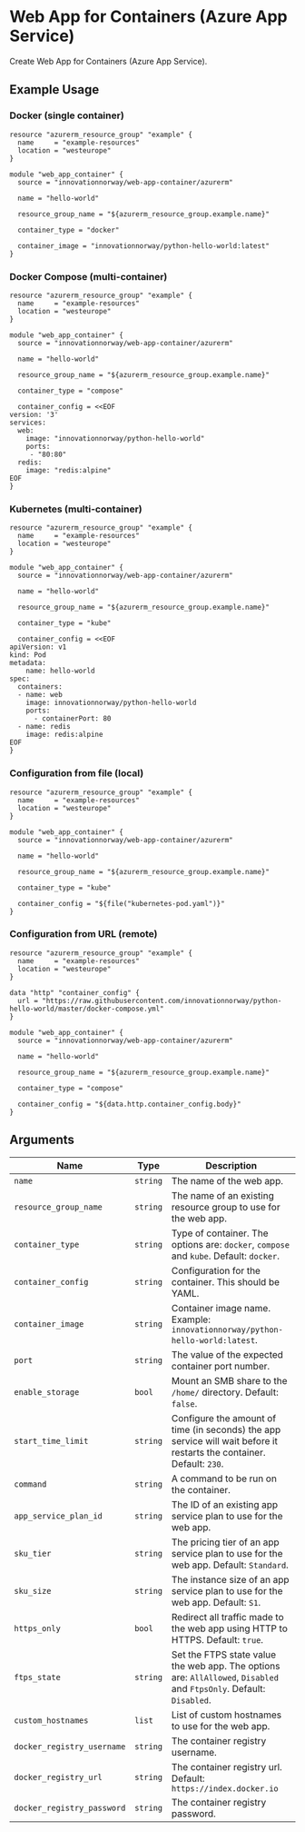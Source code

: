 # Web App for Containers (Azure App Service)

Create Web App for Containers (Azure App Service).

## Example Usage

### Docker (single container)

```hcl
resource "azurerm_resource_group" "example" {
  name     = "example-resources"
  location = "westeurope"
}

module "web_app_container" {
  source = "innovationnorway/web-app-container/azurerm"

  name = "hello-world"

  resource_group_name = "${azurerm_resource_group.example.name}"

  container_type = "docker"

  container_image = "innovationnorway/python-hello-world:latest"
}
```

### Docker Compose (multi-container)

```hcl
resource "azurerm_resource_group" "example" {
  name     = "example-resources"
  location = "westeurope"
}

module "web_app_container" {
  source = "innovationnorway/web-app-container/azurerm"

  name = "hello-world"

  resource_group_name = "${azurerm_resource_group.example.name}"

  container_type = "compose"

  container_config = <<EOF
version: '3'
services:
  web:
    image: "innovationnorway/python-hello-world"
    ports:
     - "80:80"
  redis:
    image: "redis:alpine"
EOF
}
```

### Kubernetes (multi-container)

```hcl
resource "azurerm_resource_group" "example" {
  name     = "example-resources"
  location = "westeurope"
}

module "web_app_container" {
  source = "innovationnorway/web-app-container/azurerm"

  name = "hello-world"

  resource_group_name = "${azurerm_resource_group.example.name}"

  container_type = "kube"

  container_config = <<EOF
apiVersion: v1
kind: Pod
metadata:
    name: hello-world
spec:
  containers:
  - name: web
    image: innovationnorway/python-hello-world
    ports:
      - containerPort: 80
  - name: redis
    image: redis:alpine
EOF
}
```

### Configuration from file (local)

```hcl
resource "azurerm_resource_group" "example" {
  name     = "example-resources"
  location = "westeurope"
}

module "web_app_container" {
  source = "innovationnorway/web-app-container/azurerm"

  name = "hello-world"

  resource_group_name = "${azurerm_resource_group.example.name}"

  container_type = "kube"

  container_config = "${file("kubernetes-pod.yaml")}"
}
```

### Configuration from URL (remote)

```hcl
resource "azurerm_resource_group" "example" {
  name     = "example-resources"
  location = "westeurope"
}

data "http" "container_config" {
  url = "https://raw.githubusercontent.com/innovationnorway/python-hello-world/master/docker-compose.yml"
}

module "web_app_container" {
  source = "innovationnorway/web-app-container/azurerm"

  name = "hello-world"

  resource_group_name = "${azurerm_resource_group.example.name}"

  container_type = "compose"

  container_config = "${data.http.container_config.body}"
}
```

## Arguments

| Name | Type | Description |
| --- | --- | --- |
| `name` | `string` | The name of the web app. |
| `resource_group_name` | `string` | The name of an existing resource group to use for the web app. |
| `container_type` | `string` | Type of container. The options are: `docker`, `compose` and `kube`. Default: `docker`. |
| `container_config` | `string` | Configuration for the container. This should be YAML. |
| `container_image` | `string` | Container image name. Example: `innovationnorway/python-hello-world:latest`. |
| `port` | `string` | The value of the expected container port number. |
| `enable_storage` | `bool` | Mount an SMB share to the `/home/` directory. Default: `false`. |
| `start_time_limit` | `string` | Configure the amount of time (in seconds) the app service will wait before it restarts the container. Default: `230`. | 
| `command` | `string` | A command to be run on the container. |
| `app_service_plan_id` | `string` | The ID of an existing app service plan to use for the web app. |
| `sku_tier` | `string` | The pricing tier of an app service plan to use for the web app. Default: `Standard`. |
| `sku_size` | `string` | The instance size of an app service plan to use for the web app. Default: `S1`. |
| `https_only` | `bool` | Redirect all traffic made to the web app using HTTP to HTTPS. Default: `true`. |
| `ftps_state` | `string` | Set the FTPS state value the web app. The options are: `AllAllowed`, `Disabled` and `FtpsOnly`. Default: `Disabled`. |
| `custom_hostnames` | `list` | List of custom hostnames to use for the web app. |
| `docker_registry_username` | `string` | The container registry username. |
| `docker_registry_url` | `string` | The container registry url. Default: `https://index.docker.io` |
| `docker_registry_password` | `string` | The container registry password. |
